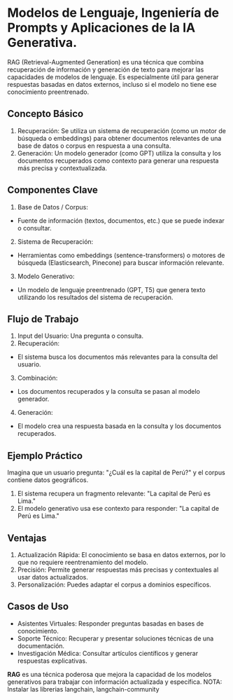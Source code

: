 # **Modelos de Lenguaje, Ingeniería de Prompts y Aplicaciones de la IA Generativa.**

RAG (Retrieval-Augmented Generation) es una técnica que combina recuperación de información y generación de texto para mejorar las capacidades de modelos de lenguaje. Es especialmente útil para generar respuestas basadas en datos externos, incluso si el modelo no tiene ese conocimiento preentrenado.

## **Concepto Básico**
1. Recuperación: Se utiliza un sistema de recuperación (como un motor de búsqueda o embeddings) para obtener documentos relevantes de una base de datos o corpus en respuesta a una consulta.
2. Generación: Un modelo generador (como GPT) utiliza la consulta y los documentos recuperados como contexto para generar una respuesta más precisa y contextualizada.

## **Componentes Clave**
1. Base de Datos / Corpus:
* Fuente de información (textos, documentos, etc.) que se puede indexar o consultar.
2. Sistema de Recuperación:
* Herramientas como embeddings (sentence-transformers) o motores de búsqueda (Elasticsearch, Pinecone) para buscar información relevante.
3. Modelo Generativo:
* Un modelo de lenguaje preentrenado (GPT, T5) que genera texto utilizando los resultados del sistema de recuperación.

## **Flujo de Trabajo**
1. Input del Usuario: Una pregunta o consulta.
2. Recuperación:
* El sistema busca los documentos más relevantes para la consulta del usuario.
3. Combinación:
* Los documentos recuperados y la consulta se pasan al modelo generador.
4. Generación:
* El modelo crea una respuesta basada en la consulta y los documentos recuperados.

## **Ejemplo Práctico**
Imagina que un usuario pregunta: "¿Cuál es la capital de Perú?" y el corpus contiene datos geográficos.

1. El sistema recupera un fragmento relevante: "La capital de Perú es Lima."
2. El modelo generativo usa ese contexto para responder: "La capital de Perú es Lima."

## **Ventajas**
1. Actualización Rápida: El conocimiento se basa en datos externos, por lo que no requiere reentrenamiento del modelo.
2. Precisión: Permite generar respuestas más precisas y contextuales al usar datos actualizados.
3. Personalización: Puedes adaptar el corpus a dominios específicos.

## **Casos de Uso**
* Asistentes Virtuales: Responder preguntas basadas en bases de conocimiento.
* Soporte Técnico: Recuperar y presentar soluciones técnicas de una documentación.
* Investigación Médica: Consultar artículos científicos y generar respuestas explicativas.

**RAG** es una técnica poderosa que mejora la capacidad de los modelos generativos para trabajar con información actualizada y específica.
NOTA: Instalar las librerias langchain, langchain-community
